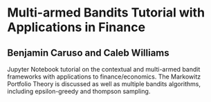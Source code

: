 # Multi-armed Bandits Tutorial with Applications in Finance
## Benjamin Caruso and Caleb Williams

Jupyter Notebook tutorial on the contextual and multi-armed bandit frameworks with applications to finance/economics. The Markowitz Portfolio Theory is discussed as well as multiple bandits algorithms, including epsilon-greedy and thompson sampling.
